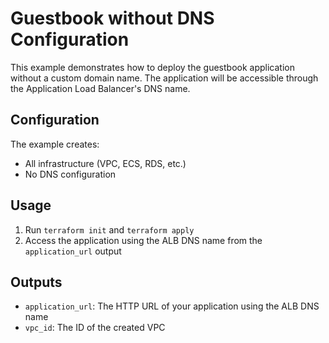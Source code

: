# Guestbook without DNS Configuration

This example demonstrates how to deploy the guestbook application without a custom domain name. The application will be accessible through the Application Load Balancer's DNS name.

## Configuration

The example creates:
- All infrastructure (VPC, ECS, RDS, etc.)
- No DNS configuration

## Usage

1. Run `terraform init` and `terraform apply`
2. Access the application using the ALB DNS name from the `application_url` output

## Outputs

- `application_url`: The HTTP URL of your application using the ALB DNS name
- `vpc_id`: The ID of the created VPC 